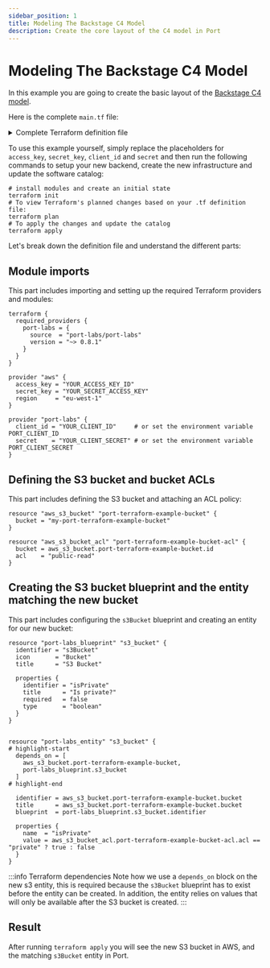 ```yaml
---
sidebar_position: 1
title: Modeling The Backstage C4 Model
description: Create the core layout of the C4 model in Port
---
```


# Modeling The Backstage C4 Model

<!-- TODO: complete and reveal this example when the Terraform provider supports creating entities with a many relation -->

In this example you are going to create the basic layout of the [Backstage C4 model](https://www.getport.io/blog/using-backstages-c4-model-adaptation-to-visualize-software-creating-a-software-catalog-in-port).

Here is the complete `main.tf` file:

<details>
<summary>Complete Terraform definition file</summary>

```hcl showLineNumbers
terraform {
  required_providers {
    port-labs = {
      source  = "port-labs/port-labs"
      version = "~> 0.8.1"
    }
  }
}

provider "port-labs" {
  #   client_id = "YOUR_CLIENT_ID"     # or set the environment variable PORT_CLIENT_ID
  #   secret    = "YOUR_CLIENT_SECRET" # or set the environment variable PORT_CLIENT_SECRET
  client_id = "KZ5zDPudPshQMShUb4cLopBEE1fNSJGE"                                 # or set the env var PORT_CLIENT_ID
  secret    = "EUUVyrSOqnsYgNeojG1cu1wbdeAhZCe2mEA1wBdDAgQM4sKcXR4ZvlwkusVE4yUb" # or set the env var PORT_CLIENT_SECRET
}

resource "port-labs_blueprint" "component" {
  depends_on = [
    port-labs_blueprint.system,
    port-labs_blueprint.resource,
    port-labs_blueprint.api
  ]

  identifier = "component"
  icon       = "Cloud"
  title      = "Component"

  properties {
    identifier = "type"
    title      = "Type"
    required   = false
    type       = "string"
    enum       = ["service", "library"]
    enum_colors = {
      "service" = "blue",
      "library" = "green"
    }
  }

  relations {
    identifier = "system"
    target     = "system"
    required   = false
    many       = false
    title      = "System"
  }
  relations {
    identifier = "resource"
    target     = "resource"
    required   = false
    many       = true
    title      = "Resources"
  }
  relations {
    identifier = "cosnumesApi"
    target     = "api"
    required   = false
    many       = true
    title      = "Consumes API"
  }
  relations {
    identifier = "component"
    target     = "component"
    required   = false
    many       = true
    title      = "Components"
  }
  relations {
    identifier = "providesApi"
    target     = "api"
    required   = false
    many       = false
    title      = "Provides API"
  }
}
resource "port-labs_blueprint" "resource" {
  identifier = "resource"
  icon       = "DevopsTool"
  title      = "Resource"

  properties {
    identifier = "type"
    title      = "Type"
    required   = false
    type       = "string"
    enum       = ["postgres", "kafka-topic", "rabbit-queue", "s3-bucket"]
  }
}

resource "port-labs_blueprint" "api" {
  identifier = "api"
  icon       = "Link"
  title      = "API"

  properties {
    identifier = "type"
    title      = "Type"
    required   = false
    type       = "string"
    enum       = ["Open API", "gRPC"]
  }
}

resource "port-labs_blueprint" "domain" {
  identifier = "domain"
  icon       = "Server"
  title      = "Domain"

  properties {
    identifier = "active"
    title      = "Active?"
    required   = false
    type       = "boolean"
  }
}

resource "port-labs_blueprint" "system" {
  depends_on = [
    port-labs_blueprint.domain
  ]

  identifier = "system"
  icon       = "DevopsTool"
  title      = "System"

  properties {
    identifier = "active"
    title      = "Active?"
    required   = false
    type       = "boolean"
  }

  relations {
    identifier = "domain"
    target     = "domain"
    required   = false
    many       = false
    title      = "Domain"
  }
}

resource "port-labs_entity" "orderDomain" {
  depends_on = [
    port-labs_blueprint.system,
    port-labs_blueprint.resource,
    port-labs_blueprint.api,
    port-labs_blueprint.domain,
    port-labs_blueprint.component,
  ]

  identifier = "orders"
  title      = "Orders"
  blueprint  = port-labs_blueprint.domain.identifier

  properties {
    name  = "active"
    value = true
  }
}

resource "port-labs_entity" "cartSystem" {
  depends_on = [
    port-labs_blueprint.system,
    port-labs_blueprint.resource,
    port-labs_blueprint.api,
    port-labs_blueprint.domain,
    port-labs_blueprint.component,
    port-labs_entity.orderDomain,
  ]

  identifier = "cart"
  title      = "Cart"
  blueprint  = port-labs_blueprint.system.identifier

  properties {
    name  = "active"
    value = true
  }

  relations {
    name       = "domain"
    identifier = port-labs_entity.orderDomain.identifier
  }
}

resource "port-labs_entity" "productsSystem" {
  depends_on = [
    port-labs_blueprint.system,
    port-labs_blueprint.resource,
    port-labs_blueprint.api,
    port-labs_blueprint.domain,
    port-labs_blueprint.component,
    port-labs_entity.orderDomain,
  ]

  identifier = "product"
  title      = "Products"
  blueprint  = port-labs_blueprint.system.identifier

  properties {
    name  = "active"
    value = true
  }

  relations {
    name       = "domain"
    identifier = port-labs_entity.orderDomain.identifier
  }
}

resource "port-labs_entity" "cartResource" {
  depends_on = [
    port-labs_blueprint.system,
    port-labs_blueprint.resource,
    port-labs_blueprint.api,
    port-labs_blueprint.domain,
    port-labs_blueprint.component,
    port-labs_entity.orderDomain,
  ]

  identifier = "cartSqlDb"
  title      = "Cart SQL Database"
  blueprint  = port-labs_blueprint.resource.identifier

  properties {
    name  = "type"
    value = "postgres"
  }
}

resource "port-labs_entity" "cartApi" {
  depends_on = [
    port-labs_blueprint.system,
    port-labs_blueprint.resource,
    port-labs_blueprint.api,
    port-labs_blueprint.domain,
    port-labs_blueprint.component,
    port-labs_entity.orderDomain,
  ]

  identifier = "cartApi"
  title      = "Cart API"
  blueprint  = port-labs_blueprint.api.identifier

  properties {
    name  = "type"
    value = "Open API"
  }
}

resource "port-labs_entity" "coreKafkaLibraryComponent" {
  depends_on = [
    port-labs_blueprint.system,
    port-labs_blueprint.resource,
    port-labs_blueprint.api,
    port-labs_blueprint.domain,
    port-labs_blueprint.component,
    port-labs_entity.cartSystem,
  ]

  identifier = "coreKafkaLibrary"
  title      = "Core Kafka Library"
  blueprint  = port-labs_blueprint.component.identifier

  properties {
    name  = "type"
    value = "library"
  }
}

resource "port-labs_entity" "corePaymentLibraryComponent" {
  depends_on = [
    port-labs_blueprint.system,
    port-labs_blueprint.resource,
    port-labs_blueprint.api,
    port-labs_blueprint.domain,
    port-labs_blueprint.component,
    port-labs_entity.cartSystem,
  ]

  identifier = "coreKafkaLibrary"
  title      = "Core Kafka Library"
  blueprint  = port-labs_blueprint.component.identifier

  properties {
    name  = "type"
    value = "library"
  }

  relations {
    name       = "system"
    identifier = port-labs_entity.cartSystem.identifier
  }
}

resource "port-labs_entity" "cartService" {
  depends_on = [
    port-labs_blueprint.system,
    port-labs_blueprint.resource,
    port-labs_blueprint.api,
    port-labs_blueprint.domain,
    port-labs_blueprint.component,
    port-labs_entity.cartSystem,
  ]

  identifier = "cartService"
  title      = "Cart Service"
  blueprint  = port-labs_blueprint.component.identifier

  properties {
    name  = "type"
    value = "service"
  }

  relations {
    name       = "system"
    identifier = port-labs_entity.cartSystem.identifier
  }
  relations {
    name = "resource"
    identifier = [
      port-labs_entity.cartResource.identifier
    ]
  }
  relations {
    name = "component"
    identifier = [
      port-labs_entity.coreKafkaLibraryComponent.identifier,
      port-labs_entity.corePaymentLibraryComponent.identifier
    ]
  }
}

resource "port-labs_entity" "productService" {
  depends_on = [
    port-labs_blueprint.system,
    port-labs_blueprint.resource,
    port-labs_blueprint.api,
    port-labs_blueprint.domain,
    port-labs_blueprint.component,
    port-labs_entity.cartSystem,
  ]

  identifier = "productService"
  title      = "Product Service"
  blueprint  = port-labs_blueprint.component.identifier

  properties {
    name  = "type"
    value = "service"
  }

  relations {
    name       = "system"
    identifier = port-labs_entity.productsSystem.identifier
  }
  relations {
    name       = "consumesApi"
    identifier = port-labs_entity.cartApi.identifier
  }
}
```

</details>

To use this example yourself, simply replace the placeholders for `access_key`, `secret_key`, `client_id` and `secret` and then run the following commands to setup your new backend, create the new infrastructure and update the software catalog:

```shell showLineNumbers
# install modules and create an initial state
terraform init
# To view Terraform's planned changes based on your .tf definition file:
terraform plan
# To apply the changes and update the catalog
terraform apply
```

Let's break down the definition file and understand the different parts:

## Module imports

This part includes importing and setting up the required Terraform providers and modules:

```hcl showLineNumbers
terraform {
  required_providers {
    port-labs = {
      source  = "port-labs/port-labs"
      version = "~> 0.8.1"
    }
  }
}

provider "aws" {
  access_key = "YOUR_ACCESS_KEY_ID"
  secret_key = "YOUR_SECRET_ACCESS_KEY"
  region     = "eu-west-1"
}

provider "port-labs" {
  client_id = "YOUR_CLIENT_ID"     # or set the environment variable PORT_CLIENT_ID
  secret    = "YOUR_CLIENT_SECRET" # or set the environment variable PORT_CLIENT_SECRET
}
```

## Defining the S3 bucket and bucket ACLs

This part includes defining the S3 bucket and attaching an ACL policy:

```hcl showLineNumbers
resource "aws_s3_bucket" "port-terraform-example-bucket" {
  bucket = "my-port-terraform-example-bucket"
}

resource "aws_s3_bucket_acl" "port-terraform-example-bucket-acl" {
  bucket = aws_s3_bucket.port-terraform-example-bucket.id
  acl    = "public-read"
}
```

## Creating the S3 bucket blueprint and the entity matching the new bucket

This part includes configuring the `s3Bucket` blueprint and creating an entity for our new bucket:

```hcl showLineNumbers
resource "port-labs_blueprint" "s3_bucket" {
  identifier = "s3Bucket"
  icon       = "Bucket"
  title      = "S3 Bucket"

  properties {
    identifier = "isPrivate"
    title      = "Is private?"
    required   = false
    type       = "boolean"
  }
}


resource "port-labs_entity" "s3_bucket" {
# highlight-start
  depends_on = [
    aws_s3_bucket.port-terraform-example-bucket,
    port-labs_blueprint.s3_bucket
  ]
# highlight-end

  identifier = aws_s3_bucket.port-terraform-example-bucket.bucket
  title      = aws_s3_bucket.port-terraform-example-bucket.bucket
  blueprint  = port-labs_blueprint.s3_bucket.identifier

  properties {
    name  = "isPrivate"
    value = aws_s3_bucket_acl.port-terraform-example-bucket-acl.acl == "private" ? true : false
  }
}
```

:::info Terraform dependencies
Note how we use a `depends_on` block on the new s3 entity, this is required because the `s3Bucket` blueprint has to exist before the entity can be created. In addition, the entity relies on values that will only be available after the S3 bucket is created.
:::

## Result

After running `terraform apply` you will see the new S3 bucket in AWS, and the matching `s3Bucket` entity in Port.
